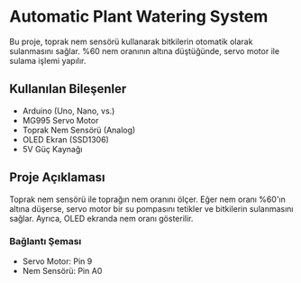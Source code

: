 
# Automatic Plant Watering System

Bu proje, toprak nem sensörü kullanarak bitkilerin otomatik olarak sulanmasını sağlar. %60 nem oranının altına düştüğünde, servo motor ile sulama işlemi yapılır.

## Kullanılan Bileşenler
- Arduino (Uno, Nano, vs.)
- MG995 Servo Motor
- Toprak Nem Sensörü (Analog)
- OLED Ekran (SSD1306)
- 5V Güç Kaynağı

## Proje Açıklaması
Toprak nem sensörü ile toprağın nem oranını ölçer. Eğer nem oranı %60'ın altına düşerse, servo motor bir su pompasını tetikler ve bitkilerin sulanmasını sağlar. Ayrıca, OLED ekranda nem oranı gösterilir.

### Bağlantı Şeması
- Servo Motor: Pin 9
- Nem Sensörü: Pin A0

